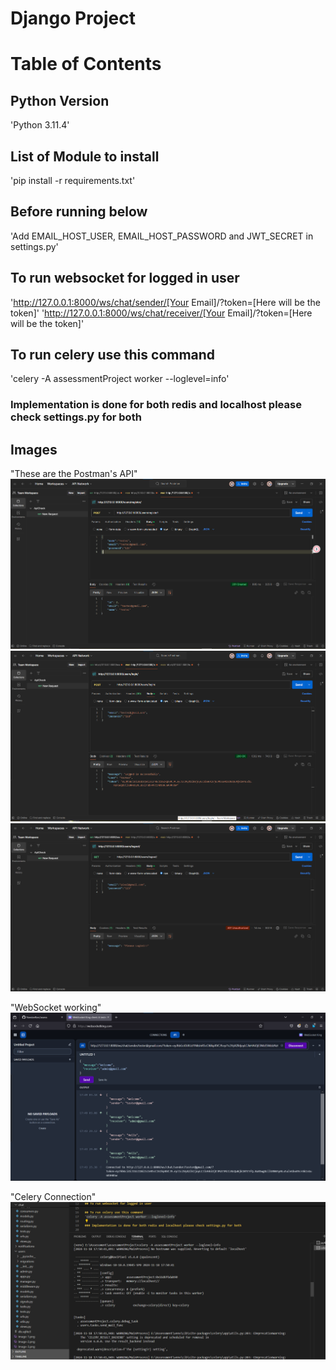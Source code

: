 # Django Project

# Table of Contents
## Python Version
'Python 3.11.4'
## List of Module to install
'pip install -r requirements.txt'

## Before running below
'Add EMAIL_HOST_USER, EMAIL_HOST_PASSWORD and JWT_SECRET in settings.py'

## To run websocket for logged in user
'http://127.0.0.1:8000/ws/chat/sender/[Your Email]/?token=[Here will be the token]'
'http://127.0.0.1:8000/ws/chat/receiver/[Your Email]/?token=[Here will be the token]'

## To run celery use this command
'celery -A assessmentProject worker --loglevel=info'

### Implementation is done for both redis and localhost please check settings.py for both 


## Images
"These are the Postman's API"
![alt text](image.png)
![alt text](image-1.png)
![alt text](image-2.png)

"WebSocket working"
![alt text](image-3.png)

"Celery Connection"
![alt text](image-4.png)